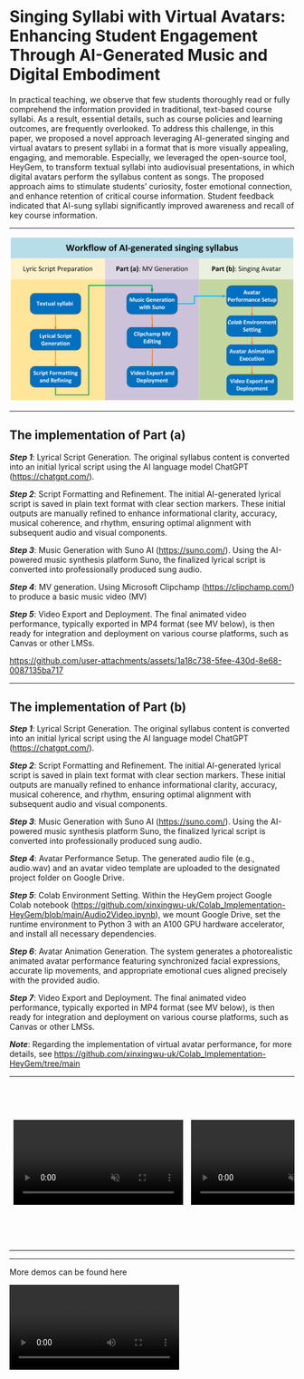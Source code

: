# Singing Syllabi with Virtual Avatars: Enhancing Student Engagement Through AI-Generated Music and Digital Embodiment

In practical teaching, we observe that few students thoroughly read or fully comprehend the information provided in traditional, text-based course syllabi. As a result, essential details, such as course policies and learning outcomes, are frequently overlooked. To address this challenge, in this paper, we proposed a novel approach leveraging AI-generated singing and virtual avatars to present syllabi in a format that is more visually appealing, engaging, and memorable. Especially, we leveraged the open-source tool, HeyGem, to transform textual syllabi into audiovisual presentations, in which digital avatars perform the syllabus content as songs. The proposed approach aims to stimulate students’ curiosity, foster emotional connection, and enhance retention of critical course information. Student feedback indicated that AI-sung syllabi significantly improved awareness and recall of key course information. 

---

![image](./materials/Figure1.png)


---

## The implementation of Part (a)
***Step 1***: Lyrical Script Generation. The original syllabus content is converted into an initial lyrical script using the AI language model ChatGPT (https://chatgpt.com/). 

***Step 2***: Script Formatting and Refinement. The initial AI-generated lyrical script is saved in plain text format with clear section markers. These initial outputs are manually refined to enhance informational clarity, accuracy, musical coherence, and rhythm, ensuring optimal alignment with subsequent audio and visual components.

***Step 3***: Music Generation with Suno AI (https://suno.com/). Using the AI-powered music synthesis platform Suno, the finalized lyrical script is converted into professionally produced sung audio.

***Step 4***: MV generation. Using Microsoft Clipchamp (https://clipchamp.com/) to produce a basic music video (MV)

***Step 5***: Video Export and Deployment. The final animated video performance, typically exported in MP4 format (see MV below), is then ready for integration and deployment on various course platforms, such as Canvas or other LMSs.

https://github.com/user-attachments/assets/1a18c738-5fee-430d-8e68-0087135ba717

---
## The implementation of Part (b)

***Step 1***: Lyrical Script Generation. The original syllabus content is converted into an initial lyrical script using the AI language model ChatGPT (https://chatgpt.com/). 

***Step 2***: Script Formatting and Refinement. The initial AI-generated lyrical script is saved in plain text format with clear section markers. These initial outputs are manually refined to enhance informational clarity, accuracy, musical coherence, and rhythm, ensuring optimal alignment with subsequent audio and visual components.

***Step 3***: Music Generation with Suno AI (https://suno.com/). Using the AI-powered music synthesis platform Suno, the finalized lyrical script is converted into professionally produced sung audio.

***Step 4***: Avatar Performance Setup. The generated audio file (e.g., audio.wav) and an avatar video template are uploaded to the designated project folder on Google Drive.

***Step 5***: Colab Environment Setting.  Within the HeyGem project Google Colab notebook (https://github.com/xinxingwu-uk/Colab_Implementation-HeyGem/blob/main/Audio2Video.ipynb), we mount Google Drive, set the runtime environment to Python 3 with an A100 GPU hardware accelerator, and install all necessary dependencies.

***Step 6***: Avatar Animation Generation. The system generates a photorealistic animated avatar performance featuring synchronized facial expressions, accurate lip movements, and appropriate emotional cues aligned precisely with the provided audio.

***Step 7***: Video Export and Deployment. The final animated video performance, typically exported in MP4 format (see MV below), is then ready for integration and deployment on various course platforms, such as Canvas or other LMSs.

***Note***: Regarding the implementation of virtual avatar performance, for more details, see https://github.com/xinxingwu-uk/Colab_Implementation-HeyGem/tree/main

<table class="center">
<tr>
    <td height=300px style="border: none">
        <video controls loop src="https://github.com/user-attachments/assets/ba5b530c-6e80-4e07-a9fa-3aba12209205" muted="false"></video>
    </td>
    <td height=300px style="border: none">
        <video controls loop src="https://github.com/user-attachments/assets/9f2e267b-bdcd-47c1-a181-fc1b5afc9266" muted="false"></video>
    </td>
</tr>
</table>

<hr>

More demos can be found here

![Demo 1](./materials/CSE300Low.mp4)


